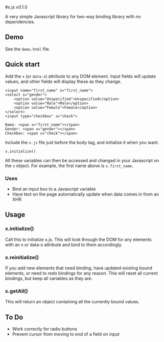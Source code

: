 #x.js v0.1.0

A very simple Javascript library for two-way binding library with no dependencies.

## Demo
See the `demo.html` file.

## Quick start
Add the `x` (or `data-x`) attribute to any DOM element. Input fields will update values, and other fields will display these as they change.


	<input name="first_name" x="first_name">
	<select x="gender">
		<option value="Unspecified">Unspecified</option>
		<option value="Male">Male</option>
		<option value="Female">Female</option>
	</select>
	<input type="checkbox" x="check">

	Name: <span x="first_name"></span>
	Gender: <span x="gender"></span>
	Checkbox: <span x="check"></span>


Include the `x.js` file just before the body tag, and initialize it when you want.

	x.initialize()

All these variables can then be accessed and changed in your Javascript on the `x` object. For example, the first name above is `x.first_name`.

### Uses
- Bind an input box to a Javascript variable
- Have text on the page automatically update when data comes in from an XHR

## Usage

### x.initialize()

Call this to initialize x.js. This will look through the DOM for any elements with an x or data-x attribute and bind to them accordingly.

### x.reinitialize()

If you add new elements that need binding, have updated existing bound elements, or need to redo bindings for any reason. This will reset all current bindings, but keep all variables as they are.

### x.getAll()

This will return an object containing all the currently bound values.

## To Do

- Work correctly for radio buttons
- Prevent cursor from moving to end of a field on input